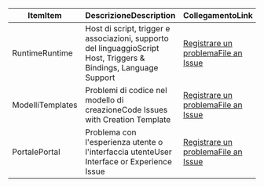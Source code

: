 | <span data-ttu-id="41703-101">Item</span><span class="sxs-lookup"><span data-stu-id="41703-101">Item</span></span> | <span data-ttu-id="41703-102">Descrizione</span><span class="sxs-lookup"><span data-stu-id="41703-102">Description</span></span> | <span data-ttu-id="41703-103">Collegamento</span><span class="sxs-lookup"><span data-stu-id="41703-103">Link</span></span> |
| --- | --- | --- |
| <span data-ttu-id="41703-104">Runtime</span><span class="sxs-lookup"><span data-stu-id="41703-104">Runtime</span></span> |<span data-ttu-id="41703-105">Host di script, trigger e associazioni, supporto del linguaggio</span><span class="sxs-lookup"><span data-stu-id="41703-105">Script Host, Triggers & Bindings, Language Support</span></span> |[<span data-ttu-id="41703-106">Registrare un problema</span><span class="sxs-lookup"><span data-stu-id="41703-106">File an Issue</span></span>](https://github.com/Azure/azure-webjobs-sdk-script/issues) |
| <span data-ttu-id="41703-107">Modelli</span><span class="sxs-lookup"><span data-stu-id="41703-107">Templates</span></span> |<span data-ttu-id="41703-108">Problemi di codice nel modello di creazione</span><span class="sxs-lookup"><span data-stu-id="41703-108">Code Issues with Creation Template</span></span> |[<span data-ttu-id="41703-109">Registrare un problema</span><span class="sxs-lookup"><span data-stu-id="41703-109">File an Issue</span></span>](https://github.com/Azure/azure-webjobs-sdk-templates/issues) |
| <span data-ttu-id="41703-110">Portale</span><span class="sxs-lookup"><span data-stu-id="41703-110">Portal</span></span> |<span data-ttu-id="41703-111">Problema con l'esperienza utente o l'interfaccia utente</span><span class="sxs-lookup"><span data-stu-id="41703-111">User Interface or Experience Issue</span></span> |[<span data-ttu-id="41703-112">Registrare un problema</span><span class="sxs-lookup"><span data-stu-id="41703-112">File an Issue</span></span>](https://github.com/ProjectKudu/AzureFunctionsPortal/issues) |


